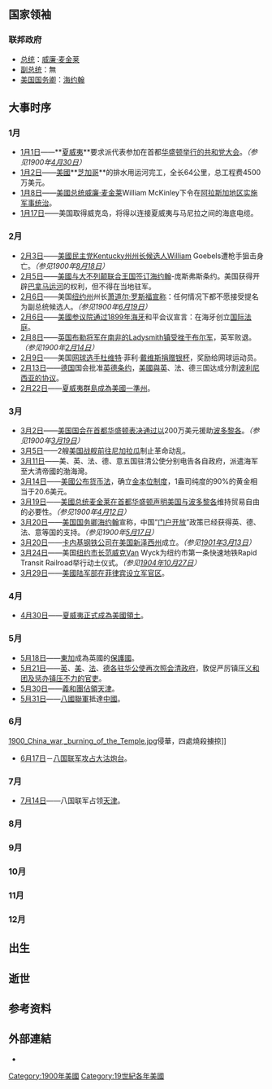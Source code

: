 ## 国家领袖

### 联邦政府

  - [总统](../Page/美国总统.md "wikilink")：[威廉·麦金莱](../Page/威廉·麦金莱.md "wikilink")
  - [副总统](../Page/美国副总统.md "wikilink")：無
  - [美国国务卿](../Page/美国国务卿.md "wikilink")：[海约翰](../Page/海约翰.md "wikilink")

## 大事时序

### 1月

  - [1月1日](../Page/1月1日.md "wikilink")——**[夏威夷](../Page/夏威夷州.md "wikilink")**要求派代表参加在首都[华盛顿举行的共和党大会](../Page/华盛顿哥伦比亚特区.md "wikilink")。*（参见1900年[4月30日](../Page/4月30日.md "wikilink")）*
  - [1月2日](../Page/1月2日.md "wikilink")——[美國](https://zh.wikipedia.org/wiki/美國 "wikilink")**[芝加哥](../Page/芝加哥.md "wikilink")**的排水用运河完工，全长64公里，总工程费4500万美元。
  - [1月8日](../Page/1月8日.md "wikilink")——[美國总统](https://zh.wikipedia.org/wiki/美國 "wikilink")[威廉·麦金莱](../Page/威廉·麦金莱.md "wikilink")William McKinley下令在[阿拉斯加地区实施军事统治](../Page/阿拉斯加州.md "wikilink")。
  - [1月17日](../Page/1月17日.md "wikilink")——美国取得威克岛，将得以连接夏威夷与马尼拉之间的海底电缆。

### 2月

  - [2月3日](../Page/2月3日.md "wikilink")——[美國民主党Kentucky州州长候选人William](https://zh.wikipedia.org/wiki/美國 "wikilink") Goebels遭枪手狙击身亡。*（参见1900年[8月18日](../Page/8月18日.md "wikilink")）*
  - [2月5日](../Page/2月5日.md "wikilink")——[美國与大不列颠联合王国签订海约翰](https://zh.wikipedia.org/wiki/美國 "wikilink")-庞斯弗斯条约。美国获得开辟[巴拿马运河](../Page/巴拿马运河.md "wikilink")的权利，但不得在当地驻军。
  - [2月6日](../Page/2月6日.md "wikilink")——美国[纽约州](../Page/纽约州.md "wikilink")州长[萧道尔·罗斯福宣称](https://zh.wikipedia.org/wiki/萧道尔·罗斯福 "wikilink")：任何情况下都不愿接受提名为副总统候选人。*（参见1900年[6月19日](../Page/6月19日.md "wikilink")）*
  - [2月6日](../Page/2月6日.md "wikilink")——[美國](https://zh.wikipedia.org/wiki/美國 "wikilink")[参议院通过](https://zh.wikipedia.org/wiki/参议院 "wikilink")[1899年](../Page/1899年.md "wikilink")[海牙](../Page/海牙.md "wikilink")和平会议宣言：在海牙创立[国际法庭](../Page/国际法院.md "wikilink")。
  - [2月8日](../Page/2月8日.md "wikilink")——[英国布勒将军在](https://zh.wikipedia.org/wiki/英国 "wikilink")[南非的Ladysmith镇受挫于布尔军](https://zh.wikipedia.org/wiki/南非共和国 "wikilink")，英军败退。*（参见1900年[2月14日](../Page/2月14日.md "wikilink")）*
  - [2月9日](../Page/2月9日.md "wikilink")——美国[网球选手杜维特](https://zh.wikipedia.org/wiki/網球 "wikilink")·菲利·[戴维斯捐赠银杯](https://zh.wikipedia.org/wiki/戴维斯 "wikilink")，奖励给网球运动员。
  - [2月13日](../Page/2月13日.md "wikilink")——[德国](../Page/德国.md "wikilink")国会批准[英德条约](https://zh.wikipedia.org/wiki/英德条约 "wikilink")，[美國與英](https://zh.wikipedia.org/wiki/美國 "wikilink")、法、德三国达成分割[波利尼西亚的协议](https://zh.wikipedia.org/wiki/玻里尼西亞 "wikilink")。
  - [2月22日](../Page/2月22日.md "wikilink")——[夏威夷群島成為](../Page/夏威夷州.md "wikilink")[美國一](https://zh.wikipedia.org/wiki/美國 "wikilink")[準州](https://zh.wikipedia.org/wiki/準州 "wikilink")。

### 3月

  - [3月2日](../Page/3月2日.md "wikilink")——[美国国会在首都](https://zh.wikipedia.org/wiki/美國 "wikilink")[华盛顿表决通过以](../Page/华盛顿哥伦比亚特区.md "wikilink")200万美元援助[波多黎各](../Page/波多黎各.md "wikilink")。*（参见1900年[3月19日](../Page/3月19日.md "wikilink")）*
  - [3月5日](../Page/3月5日.md "wikilink")——2艘[美国战舰前往](https://zh.wikipedia.org/wiki/美國 "wikilink")[尼加拉瓜](../Page/尼加拉瓜.md "wikilink")制止革命动乱。
  - [3月11日](../Page/3月11日.md "wikilink")——美、英、法、德、意五国驻清公使分别电告各自政府，派遣海军至大清帝國的渤海灣。
  - [3月14日](../Page/3月14日.md "wikilink")——[美國公布货币法](https://zh.wikipedia.org/wiki/美國 "wikilink")，确立[金本位制度](https://zh.wikipedia.org/wiki/金本位制度 "wikilink")，1盎司纯度的90%的黄金相当于20.6美元。
  - [3月19日](../Page/3月19日.md "wikilink")——[美國总统](https://zh.wikipedia.org/wiki/美國 "wikilink")[麦金莱在首都](../Page/威廉·麦金莱.md "wikilink")[华盛顿声明美国与](../Page/华盛顿哥伦比亚特区.md "wikilink")[波多黎各](../Page/波多黎各.md "wikilink")维持贸易自由的必要性。*（参见1900年[4月12日](../Page/4月12日.md "wikilink")）*
  - [3月20日](../Page/3月20日.md "wikilink")——[美国国务卿](../Page/美国国务卿.md "wikilink")[海约翰](../Page/海约翰.md "wikilink")宣称，中国“[门户开放](https://zh.wikipedia.org/wiki/门户开放 "wikilink")”政策已经获得英、德、法、意等国的支持。*（参见1900年[5月17日](../Page/5月17日.md "wikilink")）*
  - [3月20日](../Page/3月20日.md "wikilink")——[卡内基钢铁公司在](https://zh.wikipedia.org/wiki/卡内基 "wikilink")[美国](https://zh.wikipedia.org/wiki/美國 "wikilink")[新泽西州](../Page/新泽西州.md "wikilink")成立。*（参见[1901年](../Page/1901年.md "wikilink")[3月13日](../Page/3月13日.md "wikilink")）*
  - [3月24日](../Page/3月24日.md "wikilink")——美国[纽约市长范威克Van](https://zh.wikipedia.org/wiki/纽约市 "wikilink") Wyck为纽约市第一条快速地铁Rapid Transit Railroad举行动土仪式。*（参见[1904年](../Page/1904年.md "wikilink")[10月27日](../Page/10月27日.md "wikilink")）*
  - [3月29日](../Page/3月29日.md "wikilink")——[美國陆军部在](https://zh.wikipedia.org/wiki/美國 "wikilink")[菲律宾设立军官区](https://zh.wikipedia.org/wiki/菲律宾 "wikilink")。

### 4月

  - [4月30日](../Page/4月30日.md "wikilink")——[夏威夷正式成為](https://zh.wikipedia.org/wiki/夏威夷 "wikilink")[美國領土](https://zh.wikipedia.org/wiki/美國 "wikilink")。

### 5月

  - [5月18日](../Page/5月18日.md "wikilink")——[東加](../Page/東加.md "wikilink")成為英國的[保護國](https://zh.wikipedia.org/wiki/保护国 "wikilink")。
  - [5月21日](../Page/5月21日.md "wikilink")——[英](https://zh.wikipedia.org/wiki/法国 "wikilink")、[美](https://zh.wikipedia.org/wiki/美國 "wikilink")、[法](https://zh.wikipedia.org/wiki/法国 "wikilink")、[德各驻华](../Page/德国.md "wikilink")[公使再次照会](https://zh.wikipedia.org/wiki/特命全權公使 "wikilink")[清政府](../Page/清朝.md "wikilink")，敦促严厉镇压[义和团及惩办镇压不力的官吏](../Page/义和团运动.md "wikilink")。
  - [5月30日](../Page/5月30日.md "wikilink")——[義和團佔領](../Page/义和团运动.md "wikilink")[天津](../Page/天津市.md "wikilink")。
  - [5月31日](../Page/5月31日.md "wikilink")——[八國聯軍](../Page/八國聯軍.md "wikilink")抵達[中國](https://zh.wikipedia.org/wiki/中国 "wikilink")。

### 6月

[1900_China_war,_burning_of_the_Temple.jpg](https://zh.wikipedia.org/wiki/File:1900_China_war,_burning_of_the_Temple.jpg "fig:1900_China_war,_burning_of_the_Temple.jpg")侵華，四處燒殺擄掠\]\]

  - [6月17日](../Page/6月17日.md "wikilink")－[八国联军攻占](https://zh.wikipedia.org/wiki/八国联军 "wikilink")[大沽炮台](https://zh.wikipedia.org/wiki/大沽炮台 "wikilink")。

### 7月

  - [7月14日](https://zh.wikipedia.org/wiki/7月14日 "wikilink")——八国联军占领[天津](../Page/天津市.md "wikilink")。

### 8月

### 9月

### 10月

### 11月

### 12月

## 出生

## 逝世

## 参考资料

## 外部連結

  -
[Category:1900年美國](https://zh.wikipedia.org/wiki/Category:1900年美國 "wikilink") [Category:19世紀各年美國](https://zh.wikipedia.org/wiki/Category:19世紀各年美國 "wikilink")